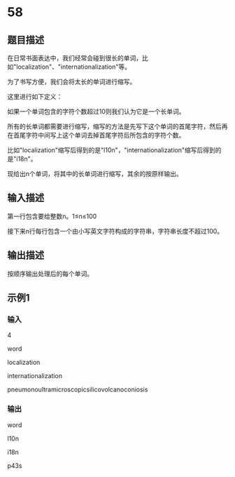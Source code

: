 # 58

## 题目描述

在日常书面表达中，我们经常会碰到很长的单词，比如"localization"、"internationalization"等。

为了书写方便，我们会将太长的单词进行缩写。

这里进行如下定义：

如果一个单词包含的字符个数超过10则我们认为它是一个长单词。

所有的长单词都需要进行缩写，缩写的方法是先写下这个单词的首尾字符，然后再在首尾字符中间写上这个单词去掉首尾字符后所包含的字符个数。

比如"localization"缩写后得到的是"l10n"，"internationalization"缩写后得到的是"i18n"。

现给出n个单词，将其中的长单词进行缩写，其余的按原样输出。

## 输入描述

第一行包含要给整数n。1≤n≤100

接下来n行每行包含一个由小写英文字符构成的字符串，字符串长度不超过100。

## 输出描述

按顺序输出处理后的每个单词。

## 示例1

### 输入

4

word

localization

internationalization

pneumonoultramicroscopicsilicovolcanoconiosis

### 输出

word

l10n

i18n

p43s
